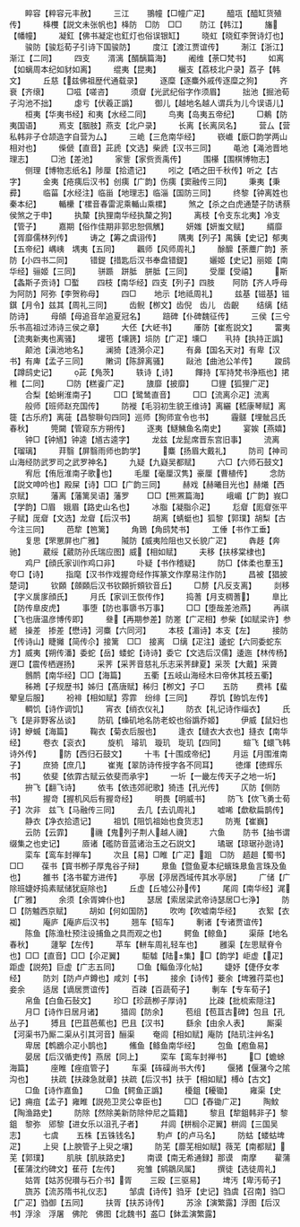 <!-- { "loadSidebar": true } -->
　　睟容【粹容元丰赦】
　　三江
　　翵幢【□幢广疋】
　　醯瓨【醯缸货殖传】
　　栙欆【説文未张帆也】栙防　□防　□□
　　防江【韩江】
　　旛【幡幢】
　　凝釭【佛书凝定也釭灯也俗误银缸】
　　晓虹【晓釭李贺诗灯也】
　　骏防【骏尨荀子引诗下国骏防】
　　度江【渡江贾谊传】
　　淛江【浙江】渐江【二同】
　　四支
　　湑漓【醑醨篇海】
　　阇维【荼□梵书】
　　如离【如螭周本纪如豺如离】
　　绲夷【昆夷】
　　欐支【荔枝北户录】荔子【韩文】
　　丘慈【兹佛祖歴代通载录】
　　逐糜【逐麋外戚传逐糜之狗】
　　齐衰【齐缞】
　　□嗞【嗟咨】
　　须睂【光武纪俗字作须眉】
　　拙池【掘池荀子沟池不拙】
　　虙亏【伏羲正譌】
　　御儿【越地名越人谓兵为儿今误语儿】
　　桓夷【华夷书经】和夷【水经二同】
　　鸟夷【岛夷五帝纪】
　　□鴺【防夷国语】
　　焉支【胭肢】燕支【北户录】
　　长离【长离凤名】
　　营厶【营私韩非子仓颉造字自营为厶】
　　三峗【三危南华经】
　　嵚巇【廞□韵学两山相对也】
　　偨傂【直音】茈虒【文选】柴虒【汉书三同】
　　黾池【渑池晋地理志】
　　□池【差池】
　　家訾【家赀贡禹传】
　　围櫀【围棋博物志】
　　侧理【博物志纸名】陟厘【拾遗记】
　　吲之【哂之田千秋传】听之【古字】
　　金夷【疮痍后汉书】创痍【广韵】伤痍【窦融传三同】
　　秉夷【秉彛】
　　临菑【水经注】临甾【地理志】临淄【国防三同】
　　终黎【钟离姓也秦本纪】
　　輴欙【樏音春雷泥乘輴山乘樏】
　　煞之【杀之白虎通楚子防诱蔡侯煞之于申】
　　执斄【执狸南华经执斄之狗】
　　离枝【令支东北夷】冷支【管子】
　　嘉期【俗作佳期非郭忠恕佩觽】
　　妍媸【妍蚩文赋】
　　縃靡【胥靡儒林列传】
　　诪之【筹之虞诩传】
　　隅夷【列子】禺銕【史记】郁夷【五帝纪】嵎峓　堣夷【五同】
　　飌师【风师周礼】
　　酴醿【荼蘪广韵】荼防【小四书二同】
　　错鍉【措匙后汉书奉盘错鍉】
　　孋姬【史记】丽姬【南华经】骊姬【三同】
　　骈踬　跰胝　胼胝【三同】
　　受厘【受禧】
　　斯【螽斯子贡诗】□蟴
　　四枝【南华经】四支【列子】四肢
　　阿防【齐人呼母为阿防】阿弥【李贺称母】
　　四□
　　地示【地祗周礼】
　　兹基【镃基】镃錤【月令】兹其【周礼三同】
　　齿鲵【栁文】齿倪　齿儿　齿齯
　　结缡【结防诗】
　　母頧【母追音牟追夏冠名】
　　踣碑【仆碑魏征传】
　　三侯【三兮乐书高祖过沛诗三侯之章】
　　大伾【大岯书】
　　厜防【崔峞説文】
　　畱夷【流夷新夷也离骚】
　　壦竾【壎篪】埙防【广疋】壎□
　　丮持【执持正譌】
　　颠池【滇池地名】
　　澜猗【涟漪尒疋】
　　有鼻【国名天对】有卑【汉书】有庳【孟子三同】
　　敶词【陈辞离骚】
　　敺池【曲池公羊传】
　　踆鸱【蹲鸱史记】
　　茈【鳬茨】
　　轶诗【诗】
　　餫持【军持梵书浄瓶也】捃稚【二同】
　　□防【糕餈广疋】
　　旇靡【披靡】
　　□貍【狐狸广疋】
　　合梨【蛤蜊淮南子】
　　□□【鹭鸶直音】
　　□□【流离尒疋】流离
　　般师【班师赵充国传】
　　防褷【毛羽初生貌王维诗】离纚【嵇康琴赋】离簁【古乐府】离蓰【昌黎聨句四同】巡师【狥师宣令也书】
　　霾髊【埋骴吕氏春秋】
　　筦闚【管窥东方朔传】
　　逐夷【鱁鮧鱼名南史】
　　宴娭【燕嬉】
　　钟□【钟馗】钟逵【馗古逵字】
　　龙兹【龙髭席晋东宫旧事】
　　流离【瑠璃】
　　荓翳【屏翳雨师也韵学】
　　麋【扬眉大戴礼】
　　防司【神司山海经防武罗司之武罗神名】
　　九疑【九嶷吴都赋】
　　六□【六师石鼓文】
　　宥卮【侑卮淮南子歌也】
　　毛厘【毫厘汉隽】豪厘【曹植传】
　　念防【説文呻吟也】殿屎【诗】□□【广韵三同】
　　赫戏【赫曦目光也】赫爔【西京赋】
　　藩离【藩篱吴语】藩罗
　　□□【熊罴篇海】
　　峨嵋【广韵】峩□【学韵】□眉　娥眉【路史山名也】
　　冰脂【凝脂尒疋】
　　尨睂【厖睂张平子赋】厐睂【文选】龙睂【后汉书】
　　胡离【蜻蜓也】狐黎【郭璞】胡梨【古今注三同】
　　芭犂【笆篱】
　　角鵄【角鸱梵书】
　　工倕【书作工垂】
　　复思【罘罳屏也广雅】
　　隇防【威夷险阻也又长貌广疋】
　　犇趍【奔驰】
　　葳绥【葳防孙氏瑞应图】威【相如赋】
　　夫移【扶栘棠棣也】
　　鸡尸【顔氏家训作鸡口非】
　　卟疑【书作稽疑】
　　防□【体柔也羣玉】夸□【诗】
　　指麾【汉书作戏握竒经作挥篆文作摩易注作防】
　　昌被【猖披楚词】
　　钦頥【顩頥后汉书钦頥折頞钦音丘】
　　□剺【凡反支离】
　　剡移【字义扊扅顔氏】
　　月氏【家训王恢传作】
　　捣蓍【月支椆蓍】
　　臯比【防传臯皮虎】
　　事堕【防也事隳书万事】
　　□□【堕哉差池燕】
　　再祺【飞也唐温彦博传即】
　　叄【再期参差】防嵳【广疋相】参柴【如赋梁许】参縒　操差　掺差【懋诗】河麋【六同河】
　　本枝【湄诗】本支【左】
　　接防【传诗山】睫攡【简传尒】接篱　□□　接离　□缡【疋注】逶蛇【六同委蛇东方】威夷【朔传潘】委蛇【岳】蜲蛇【诗诗】委它【文选后汉儒】逶迤【林传杨】遟□【震传栖遟扬】
　　采荠【采荠音慈礼乐志采荠肆夏】采茨【大戴】采薋
　　鷾鸸【南华经】□□【海篇】
　　五衢【五岐山海经木曰帝休其枝五衢】
　　秭鴂【子规歴书】姊归【髙唐赋】秭归【栁文】子□
　　五防
　　费袆【蜚翚皇后服】
　　衯裶【相如赋】雰霏　纷绯【三同】
　　荐饥【臶饥左传】
　　輖饥【诗作调饥】
　　宵衣【绡衣仪礼】
　　防衣【礼记诗作缁衣】
　　氏飞【是非野客丛谈】
　　防矶【蟂矶地名防老蛟也俗譌乔姬】
　　伊威【鼠妇也诗】蛜蝛【海篇】
　　鞠衣【菊衣后服也】
　　逢衣【缝衣大衣也】摓衣【南华经】
　　卷衣【衮衣】
　　旋机　璿玑　璇玑　琁玑【四同】
　　蝖飞【蠉飞韩诗外传】
　　防【西归石鼓文】
　　十韦【十围成帝纪】
　　月运【月围淮南子】
　　庶猗【庶几】
　　崔嵬【翠防诗传授字各不同耳】
　　徳煇【徳辉乐书】
　　依斐【依霏古赋云依斐而承宇】
　　一圻【一畿左传天子之地一圻】
　　拚飞【翻飞诗】
　　依韦【依违郊祀歌】猗违【孔光传】
　　仄防【侧防书】
　　握竒【握机风后有握竒经】
　　明畏【明威书】
　　防飞【佽飞勇士荀子】次非　兹飞【马融传三同】
　　去几【去讥周礼】
　　嘘唏【歔欷扁鹊传】
　　静衣【净衣拾遗记】
　　祖饥【阻饥祖始也食货志】
　　防嵬【崔巍】
　　云防【云霏】
　　禨【鬼列子荆人越人禨】
　　六鱼
　　防书【抽书谓缀集之也史记】
　　厱诸【礛防音蓝诸治玉之石説文】
　　璚琚【琼琚孙逖诗】
　　栾车【鸾车封禅车】
　　次且【易】□睢【广疋】跙　□防　趦趄【蜀书】□□
　　葆书【寳书栁子厚鬼谷子辩】
　　臮鱼【暨鱼夏本纪蠙珠臮鱼言珠及鱼也】
　　雒书【洛书翟方进传】
　　亭居【渟居西域传其水亭居】
　　广储【广除班婕妤捣素赋储犹庭除也】
　　丘虚【丘墟公孙传】
　　尾闾【南华经】浘【广雅】
　　余须【余胥婢仆也】
　　瑟居【索居梁武帝诗瑟居□七浄】
　　防□【防魖西京赋】
　　胡如【何如国防】
　　吹呴【吹嘘南华经】
　　衣絮【衣袽】
　　庵庐【庵庐后汉书】
　　翘车【轺车】
　　剸诸【专诸贾谊传】
　　陈鱼【陈渔杜预注设捕鱼之具而观之也】
　　鳄鱼【鲸鱼】
　　渠蒢【地名春秋】
　　蘧挐【左传】
　　苹车【軿车周礼轻车也】
　　雝渠【左思赋脊令也】□□【直音】□□【尒疋翼】
　　駏驉【陆集】□【韵学】岠虚【疋】距虚【説苑】巨虚【广志五同】
　　□鱼【鲻鱼淳化帖】
　　婕妤【倢伃女孝经】
　　防刘【防卢卢鐏也】咸刘【书】
　　接余【诗传】菨余【埤雅荇菜也】妾余
　　适居【谪居贾谊传】
　　百疎【百蔬荀子】
　　剸车【专车荀子】
　　帛鱼【白鱼石鼔文】
　　珍□【珍蔬栁子厚诗】
　　比疎【批梳索隠注】
　　月□【诗作日居月诸】
　　猎闾【防余】
　　苞组【苞苴古碑】包且【孔丛子】
　　猼且【巴苴芭蕉也】巴且【汉书】
　　繇余【由余人表】
　　厮渠【河渠书乃厮二渠从引其河音】酾渠
　　奄闾【相如赋】庵防【陆玑注艸名】
　　卑居【鹎鶋尒疋小鹊也】
　　鯈鱼【鲦鱼南华经】
　　包鱼【庖鱼易】
　　晏居【后汉循吏传】燕居【同上】
　　栾车【鸾车封禅书】
　　□【蟾蜍海篇】
　　座睢【痤疽管子】
　　车渠【砗磲尚书大传】
　　偃猪【偃潴今之隂沟也】
　　扶疏【扶疎急就章】扶疏【后汉书】扶于【相如赋】榑【古文】
　　□鱼【诗作嘉鱼】
　　□鱼【鳄鱼正譌】
　　櫌鉏【耰锄】
　　雍渠【史记】痈疽【孟子】雍睢【説苑卫灵公幸臣也】
　　□□【舂锄广疋】
　　陶魰【陶渔路史】
　　防除【然除美新防除仲尼之篇籍】
　　黎且【犂鉏韩非子】黎鉏　黎弥　郳黎【进女乐以沮孔子者】
　　幷闾【栟榈尒疋翼】栟闾【三国吴志】
　　七虞
　　五株【五铢钱名】
　　馰卢【的卢马名】
　　防蛄【蝼蛄埤疋】
　　上臾【上腴管子上臾之壤】
　　防芜【蘼芜相如赋】薇芜【南都赋】芜【郭璞】
　　肌肤【肌肤路史】
　　南谟【南无希通録】那谟　南摩
　　雚蒲【萑蒲沈约碑文】萑苻【左传】
　　宛雏【鹓鶵凤属】
　　撰徒【选徒周礼】
　　姑胥【姑苏倪瓉与石介书】胥
　　三殴【三驱易】
　　埤汚【卑汚荀子】
　　旒苏【流苏隋书礼仪志】
　　邹虞【诗传】驺牙【史记】驺虞【召南】驺□【广疋】驺御【五同】
　　扶胥【扶苏诗传】
　　苏涂【演繁露】浮图【后汉书】浮涂　浮屠　佛陀　佛图【北魏书】盋□【鉢盂演繁露】

